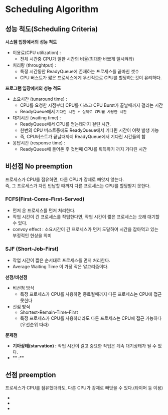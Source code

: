 # Scheduling Algorithm 
## 성능 척도(Scheduling Criteria)   

**시스템 입장에서의 성능 척도** 
* 이용료(CPU utilization) :  
    * 전체 시간중 CPU가 일한 시간의 비율(최대한 바쁘게 일시켜라)    
* 처리량 (throughtput) : 
    * 특정 시간동안 ReadyQueue에 존재하는 프로세스를 끝마친 갯수  
    * CPU 버스트가 짧은 프로세스에게 우선적으로 CPU를 할당하는것이 유리하다.

**프로그램 입장에서의 성능 척도**
* 소요시간 (tunaround time) : 
    * CPU를 요청한 시점부터 CPU를 다쓰고 CPU Burst가 끝날때까지 걸리는 시간
    * ReadyQueue에서 `기다린 시간 + 실제로 CPU를 사용한 시간`
* 대기시간 (waiting time) : 
    * ReadyQueue에서 CPU를 얻는데까지 걸린 시간.  
    * 한번의 CPU 버스트중에도 ReadyQueue에서 기다린 시간이 여럿 발생 가능   
    * 즉, CPU버스트가 끝날때까지 ReadyQueue에서 기다린 시간들의 합
* 응답시간 (response time) : 
    * ReadyQueue에 들어온 후 첫번째 CPU를 획득하기 까지 기다린 시간  

## 비선점 No preemption
프로세스가 CPU를 점유하면, 다른 CPU가 강제로 빼앗지 않는다.    
즉, 그 프로세스가 자진 반납할 때까지 다른 프로세스는 CPU를 할당받지 못한다.     

### FCFS(First-Come-First-Served)  
 
* 먼저 온 프로세스를 먼저 처리한다.    
* 작업 시간이 긴 프로세스를 작업한다면, 작업 시간이 짧은 프로세스는 오래 대기할 수 있다.    
* convoy effect : 소요시간이 긴 프로세스가 먼저 도달하여 시간을 잡아먹고 있는 부정적인 현상을 의미     

### SJF (Short-Job-First) 

* 작업 시간이 짧은 순서대로 프로세스를 먼저 처리한다.   
* Average Waiting Time 이 가장 작은 알고리즘이다.  

**선점/비선점**
* 비선점 방식 
    * 특정 프로세스가 CPU를 사용하면 종료될때까지 다른 프로세스는 CPU에 접근 못한다
* 선점 방식 
    * Shortest-Remain-Time-First   
    * 특정 프로세스가 CPU를 사용하더라도 다른 프로세스는 CPU에 접근 가능하다(우선순위 따라)  
      
**문제점**
* **기아상태(starvation) :** 작업 시간이 길고 중요한 작업은 계속 대기상태가 될 수 있다.
* ** :** 
## 선점 preemption     
프로세스가 CPU를 점유했더라도, 다른 CPU가 강제로 빼앗을 수 있다.(타이머 등 이용)         

*
*
*
